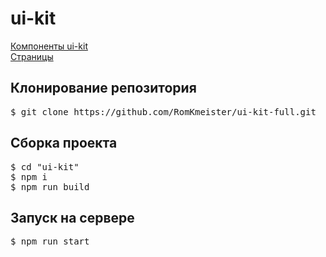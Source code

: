 # ui-kit
<a href="https://romkmeister.github.io/ui-kit-full/dist/index.html">Компоненты ui-kit</a><br>
<a href="https://romkmeister.github.io/ui-kit-full/dist/main-page.html">Страницы</a>
<h2>Клонирование репозитория</h2>
 <pre>$ git clone https://github.com/RomKmeister/ui-kit-full.git</pre>
<h2>Сборка проекта</h2>
<pre>
$ cd "ui-kit"
$ npm i
$ npm run build</pre>
<h2>Запуск на сервере</h2>
<pre>$ npm run start</pre>
